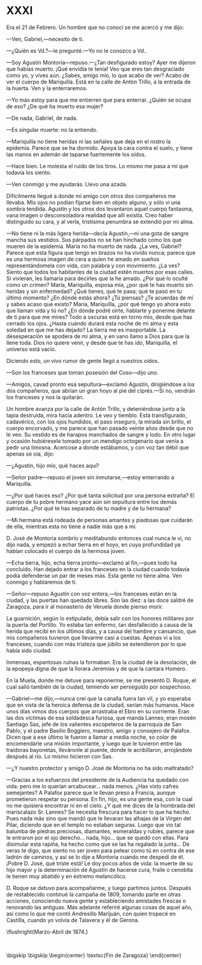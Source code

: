 # XXXI

Era el 21 de Febrero. Un hombre que no conocí se me acercó y me dijo:

—Ven, Gabriel,—necesito de ti.

—¿Quién es Vd.?—le pregunté.—Yo no le conozco a Vd..

—Soy Agustín Montoria—repuso.—¿Tan desfigurado estoy? Ayer me dijeron que
habías muerto. ¡Qué envidia te tenía! Veo que eres tan desgraciado como yo,
y vives aún. ¿Sabes, amigo mío, lo que acabo de ver? Acabo de ver el cuerpo de
Mariquilla. Está en la calle de Antón Trillo, a la entrada de la huerta. Ven
y la enterraremos.

—Yo más estoy para que me entierren que para enterrar. ¿Quién se ocupa de eso?
¿De qué ha muerto esa mujer?

—De nada, Gabriel, de nada.

—Es singular muerte: no la entiendo.

—Mariquilla no tiene heridas ni las señales que deja en el rostro la epidemia.
Parece que se ha dormido. Apoya la cara contra el suelo, y tiene las manos en
ademán de taparse fuertemente los oídos.

—Hace bien. Le molesta el ruido de los tiros. Lo mismo me pasa a mí que todavía
los siento.

—Ven conmigo y me ayudarás. Llevo una azada.

Difícilmente llegué a donde mi amigo con otros dos compañeros me llevaba. Mis
ojos no podían fijarse bien en objeto alguno, y sólo vi una sombra tendida.
Agustín y los otros dos levantaron aquel cuerpo fantasma, vana imagen
o desconsoladora realidad que allí existía. Creo haber distinguido su cara,
y al verla, tristísima penumbra se extendió por mi alma.

—No tiene ni la más ligera herida—decía Agustín,—ni una gota de sangre mancha
sus vestidos. Sus párpados no se han hinchado como los que mueren de la
epidemia. María no ha muerto de nada. ¿La ves, Gabriel? Parece que esta figura
que tengo en brazos no ha vivido nunca; parece que es una hermosa imagen de
cera a quien he amado en sueños representándomela con vida, con palabra y con
movimiento. ¿La ves? Siento que todos los habitantes de la ciudad estén muertos
por esas calles. Si vivieran, les llamaría para decirles que la he amado. ¿Por
qué lo oculté como un crimen? María, Mariquilla, esposa mía, ¿por qué te has
muerto sin heridas y sin enfermedad? ¿Qué tienes, qué te pasa; qué te pasó en
tu último momento? ¿En dónde estás ahora? ¿Tú piensas? ¿Te acuerdas de mí
y sabes acaso que existo? María, Mariquilla, ¿por qué tengo yo ahora esto que
llaman vida y tú no? ¿En dónde podré oírte, hablarte y ponerme delante de ti
para que me mires? Todo a oscuras está en torno mío, desde que has cerrado los
ojos. ¿Hasta cuándo durará esta noche de mi alma y esta soledad en que me has
dejado? La tierra me es insoportable. La desesperación se apodera de mi alma,
y en vano llamo a Dios para que la llene toda. Dios no quiere venir, y desde
que te has ido, Mariquilla, el universo está vacío.

Diciendo esto, un vivo rumor de gente llegó a nuestros oídos.

—Son los franceses que toman posesión del Coso—dijo uno.

—Amigos, cavad pronto esa sepultura—exclamó Agustín, dirigiéndose a los dos
compañeros, que abrían un gran hoyo al pie del ciprés.—Si no, vendrán los
franceses y nos la quitarán.

Un hombre avanza por la calle de Antón Trillo, y deteniéndose junto a la tapia
destruida, mira hacia adentro. Le veo y tiemblo. Está transfigurado,
cadavérico, con los ojos hundidos, el paso inseguro, la mirada sin brillo, el
cuerpo encorvado, y me parece que han pasado veinte años desde que no le veo.
Su vestido es de harapos manchados de sangre y lodo. En otro lugar y ocasión
hubiéresele tomado por un mendigo octogenario que venía a pedir una limosna.
Acercose a donde estábamos, y con voz tan débil que apenas se oía, dijo:

—¿Agustín, hijo mío, qué haces aquí?

—Señor padre—repuso el joven sin inmutarse,—estoy enterrando a
Mariquilla.

—¿Por qué haces eso? ¿Por qué tanta solicitud por una persona extraña? El
cuerpo de tu pobre hermano yace aún sin sepultura entre los demás patriotas.
¿Por qué te has separado de tu madre y de tu hermana?

—Mi hermana está rodeada de personas amantes y piadosas que cuidarán de ella,
mientras esta no tiene a nadie más que a mí.

D. José de Montoria sombrío y meditabundo entonces cual nunca le vi, no dijo
nada, y empezó a echar tierra en el hoyo, en cuya profundidad ya habían
colocado el cuerpo de la hermosa joven.

—Echa tierra, hijo, echa tierra pronto—exclamó al fin,—pues todo ha
concluido. Han dejado entrar a los franceses en la ciudad cuando todavía podía
defenderse un par de meses más. Esta gente no tiene alma. Ven conmigo
y hablaremos de ti.

—Señor—repuso Agustín con voz entera,—los franceses están en la ciudad, y las
puertas han quedado libres. Son las diez: a las doce saldré de Zaragoza, para
ir al monasterio de Veruela donde pienso morir.

La guarnición, según lo estipulado, debía salir con los honores militares por
la puerta del Portillo. Yo estaba tan enfermo, tan desfallecido a causa de la
herida que recibí en los últimos días, y a causa del hambre y cansancio, que
mis compañeros tuvieron que llevarme casi a cuestas. Apenas vi a los franceses,
cuando con más tristeza que júbilo se extendieron por lo que había sido ciudad.

Inmensas, espantosas ruínas la formaban. Era la ciudad de la desolación, de la
epopeya digna de que la llorara Jeremías y de que la cantara Homero.

En la Muela, donde me detuve para reponerme, se me presentó D. Roque, el cual
salió también de la ciudad, temiendo ser perseguido por sospechoso.

—Gabriel—me dijo,—nunca creí que la canalla fuera tan vil, y yo esperaba que
en vista de la heroica defensa de la ciudad, serían más humanos. Hace unos días
vimos dos cuerpos que arrastraba el Ebro en su corriente. Eran las dos víctimas
de esa soldadesca furiosa, que manda Lannes; eran mosén Santiago Sas, jefe de
los valientes escopeteros de la parroquia de San Pablo, y el padre Basilio
Boggiero, maestro, amigo y consejero de Palafox. Dicen que a ese último le
fueron a llamar a media noche, so color de encomendarle una misión importante,
y luego que le tuvieron entre las traidoras bayonetas, lleváronle al puente,
donde le acribillaron, arrojándole después al río. Lo mismo hicieron con Sas.

—¿Y nuestro protector y amigo D. José de Montoria no ha sido maltratado?

—Gracias a los esfuerzos del presidente de la Audiencia ha quedado con vida:
pero me lo querían arcabucear... nada menos. ¿Has visto cafres semejantes?
A Palafox parece que le llevan preso a Francia, aunque prometieron respetar su
persona. En fin, hijo, es una gente esa, con la cual no me quisiera encontrar
ni en el cielo. ¿Y qué me dices de la hombrada del mariscalazo Sr. Lannes? Se
necesita frescura para hacer lo que ha hecho. Pues nada más sino que mandó que
le llevaran las alhajas de la Virgen del Pilar, diciendo que en el templo no
estaban seguras. Luego que vio tal balumba de piedras preciosas, diamantes,
esmeraldas y rubíes, parece que le entraron por el ojo derecho... nada, hijo...
que se quedó con ellas. Para disimular esta rapiña, ha hecho como que se las ha
regalado la junta... De veras te digo, que siento no ser joven para pelear como
tú en contra de ese ladrón de caminos, y así se lo dije a Montoria cuando me
despedí de él. ¡Pobre D. José, qué triste está! Le doy pocos años de vida: la
muerte de su hijo mayor y la determinación de Agustín de hacerse cura, fraile
o cenobita le tienen muy abatido y en extremo melancólico.

D. Roque se detuvo para acompañarme, y luego partimos juntos. Después de
restablecido continué la campaña de 1809, tomando parte en otras acciones,
conociendo nueva gente y estableciendo amistades frescas o renovando las
antiguas. Más adelante referiré algunas cosas de aquel año, así como lo que me
contó Andresillo Marijuán, con quien tropecé en Castilla, cuando yo volvía de
Talavera y él de Gerona.

<!---
<div style="text-align:right">Marzo-Abril de 1874.</div>
<p> </p>
-->

\flushright{Marzo-Abril de 1874.} 

<!---
<div style="text-align:center; font-variant:small-caps;">Fin de Zaragoza</div>
-->

<p> </p>

\bigskip
\bigskip
\begin{center}
\textsc{Fin de Zaragoza}
\end{center}
